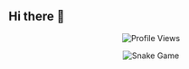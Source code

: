 ## Hi there 👋
<p align = "center">
	<img src = "https://komarev.com/ghpvc/?username=DinushaMadhujith&style=plastic&color=blueviolet" alt = "Profile Views"/>
</p>
<p align = "center">
	<img src = "https://github.com/DinushaMadhujith/DinushaMadhujith/blob/output/github-contribution-grid-snake.svg?" alt = "Snake Game"/>
</p>
<!--
**DinushaMadhujith/DinushaMadhujith** is a ✨ _special_ ✨ repository because its `README.md` (this file) appears on your GitHub profile.

Here are some ideas to get you started:

- 🔭 I’m currently working on ...
- 🌱 I’m currently learning ...
- 👯 I’m looking to collaborate on ...
- 🤔 I’m looking for help with ...
- 💬 Ask me about ...
- 📫 How to reach me: ...
- 😄 Pronouns: ...
- ⚡ Fun fact: ...
-->
